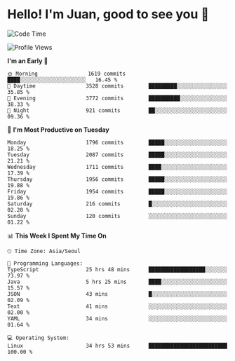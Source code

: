 # Hello! I'm Juan, good to see you 👋

<!--
**Y-k-Y/Y-k-Y** is a ✨ _special_ ✨ repository because its `README.md` (this file) appears on your GitHub profile.

Here are some ideas to get you started:

- 🔭 I’m currently working on ...
- 🌱 I’m currently learning ...
- 👯 I’m looking to collaborate on ...
- 🤔 I’m looking for help with ...
- 💬 Ask me about ...
- 📫 How to reach me: ...
- 😄 Pronouns: ...
- ⚡ Fun fact: ...
-->
<!--
![Profile views](https://gpvc.arturio.dev/Y-k-Y)

[![Omid Nikrah StackOverflow](https://github-readme-stackoverflow.vercel.app/?userID=9517076)](https://stackoverflow.com/users/9517076/i-have-10-fingers)
-->

<!--START_SECTION:waka-->
![Code Time](http://img.shields.io/badge/Code%20Time-1%2C709%20hrs%2014%20mins-blue)

![Profile Views](http://img.shields.io/badge/Profile%20Views-0-blue)

**I'm an Early 🐤** 

```text
🌞 Morning                1619 commits        ████░░░░░░░░░░░░░░░░░░░░░   16.45 % 
🌆 Daytime                3528 commits        █████████░░░░░░░░░░░░░░░░   35.85 % 
🌃 Evening                3772 commits        ██████████░░░░░░░░░░░░░░░   38.33 % 
🌙 Night                  921 commits         ██░░░░░░░░░░░░░░░░░░░░░░░   09.36 % 
```
📅 **I'm Most Productive on Tuesday** 

```text
Monday                   1796 commits        █████░░░░░░░░░░░░░░░░░░░░   18.25 % 
Tuesday                  2087 commits        █████░░░░░░░░░░░░░░░░░░░░   21.21 % 
Wednesday                1711 commits        ████░░░░░░░░░░░░░░░░░░░░░   17.39 % 
Thursday                 1956 commits        █████░░░░░░░░░░░░░░░░░░░░   19.88 % 
Friday                   1954 commits        █████░░░░░░░░░░░░░░░░░░░░   19.86 % 
Saturday                 216 commits         █░░░░░░░░░░░░░░░░░░░░░░░░   02.20 % 
Sunday                   120 commits         ░░░░░░░░░░░░░░░░░░░░░░░░░   01.22 % 
```


📊 **This Week I Spent My Time On** 

```text
🕑︎ Time Zone: Asia/Seoul

💬 Programming Languages: 
TypeScript               25 hrs 48 mins      ██████████████████░░░░░░░   73.97 % 
Java                     5 hrs 25 mins       ████░░░░░░░░░░░░░░░░░░░░░   15.57 % 
JSON                     43 mins             █░░░░░░░░░░░░░░░░░░░░░░░░   02.09 % 
Text                     41 mins             ░░░░░░░░░░░░░░░░░░░░░░░░░   02.00 % 
YAML                     34 mins             ░░░░░░░░░░░░░░░░░░░░░░░░░   01.64 % 

💻 Operating System: 
Linux                    34 hrs 53 mins      █████████████████████████   100.00 % 
```


<!--END_SECTION:waka-->
